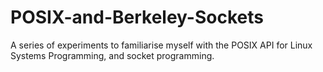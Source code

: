 # POSIX-and-Berkeley-Sockets
A series of experiments to familiarise myself with the POSIX API for Linux Systems Programming, and socket programming.
